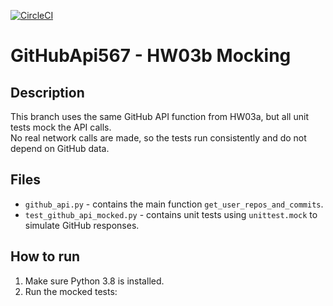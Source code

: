 [![CircleCI](https://dl.circleci.com/status-badge/img/gh/bglynn-stevens/GitHubApi567-hw3/tree/main.svg?style=svg)](https://dl.circleci.com/status-badge/redirect/gh/bglynn-stevens/GitHubApi567-hw3/tree/mocking)

# GitHubApi567 - HW03b Mocking

## Description
This branch uses the same GitHub API function from HW03a, but all unit tests mock the API calls.  
No real network calls are made, so the tests run consistently and do not depend on GitHub data.

## Files
- `github_api.py` - contains the main function `get_user_repos_and_commits`.
- `test_github_api_mocked.py` - contains unit tests using `unittest.mock` to simulate GitHub responses.

## How to run
1. Make sure Python 3.8 is installed.
2. Run the mocked tests:
